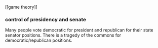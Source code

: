 [[game theory]]

### control of presidency and senate
Many people vote democratic for president and republican for their state senator positions. There is a tragedy of the commons for democratic/republican positions.

